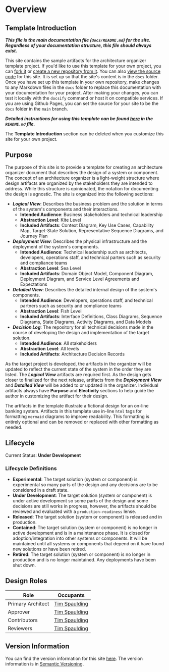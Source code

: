 # Overview

## Template Introduction

***This file is the main documentation file (`docs/README.md`) for the site. Regardless of your documentation structure, this file should always exist.***

This site contains the sample artifacts for the architecture organizer template project.  If you'd like to use this template for your own project, you can [fork it](https://github.com/tspauld98/arch-organizer-template/fork) or [create a new repository from it](https://github.com/new?template_name=arch-organizer-template).  You can also [view the source code](https://github.com/tspauld98/arch-organizer-template) for this site.  It is set up so that the site's content is in the `docs` folder.  Once you have set up this template in your own repository, make changes to any Markdown files in the `docs` folder to replace this documentation with your documentation for your project.  After making your changes, you can test it locally with the `docsify` command or host it on compatible services.  If you are using Github Pages, you can set the source for your site to be the `docs` folder in the `main` branch.

***Detailed instructions for using this template can be found [here](https://github.com/tspauld98/arch-organizer-template) in the `README.md` file.***

The **Template Introduction** section can be deleted when you customize this site for your own project.

## Purpose

The purpose of this site is to provide a template for creating an architecture organizer document that describes the design of a system or component.  The concept of an architecture organizer is a light-weight structure where design artifacts are organized by the stakeholders they are intended to address.  While this structure is opinionated, the notation for documenting the design is agnostic. The site is organized into the following sections:

- ***Logical View***: Describes the business problem and the solution in terms of the system's components and their interactions.
  - **Intended Audience**: Business stakeholders and technical leadership
  - **Abstraction Level**: Kite Level
  - **Included Artifacts**: Context Diagram, Key Use Cases, Capability Map, Target-State Solution, Representative Sequence Diagrams, and Journey Plan
- ***Deployment View***: Describes the physical infrastructure and the deployment of the system's components.
  - **Intended Audience**: Technical leadership such as architects, developers, operations staff, and technical parters such as security and compliance teams
  - **Abstraction Level**: Sea Level
  - **Included Artifacts**: Domain Object Model, Component Diagram, Deployment Diagram, and Service Level Agreements and Expectations
- ***Detailed View***: Describes the detailed internal design of the system's components.
  - **Intended Audience**: Developers, operations staff, and technical partners such as security and compliance teams
  - **Abstraction Level**: Fish Level
  - **Included Artifacts**: Interface Definitions, Class Diagrams, Sequence Diagrams, State Diagrams, Activity Diagrams, and Data Models
- ***Decision Log***: The repository for all technical decisions made in the course of developing the design and implementation of the target solution.
  - **Intended Audience**: All stakeholders
  - **Abstraction Level**: All levels
  - **Included Artifacts**: Architecture Decision Records

As the target project is developed, the artifacts in the organizer will be updated to reflect the current state of the system in the order they are listed.  The ***Logical View*** artifacts are required first.  As the design gets closer to finalized for the next release, artifacts from the ***Deployment View*** and ***Detailed View*** will be added to or updated in the organizer.  Individual artifacts always have **Purpose** and **Electivity** sections to help guide the author in customizing the artifact for their design.

The artifacts in the template illustrate a fictional design for an on-line banking system. Artifacts in this template use in-line `html` tags for formatting `mermaid` diagrams to improve readability.  This formatting is entirely optional and can be removed or replaced with other formatting as needed.

## Lifecycle

Current Status: **Under Development**

### Lifecycle Definitions

- **Experimental**: The target solution (system or component) is experimental so many parts of the design and any decisions are to be considered in a draft state.
- **Under Development**: The target solution (system or component) is under active development so some parts of the design and some decisions are still works in progress, however, the artifacts should be reviewed and evaluated with a `production-readiness` lense.
- **Released**: The target solution (system or component) is released and in production.
- **Contained**: The target solution (system or component) is no longer in active development and is in a maintenance phase. It is closed for adoption/integration into other systems or components. It will be maintained until all systems or components that depend on it have found new solutions or have been retired.
- **Retired**: The target solution (system or component) is no longer in production and is no longer maintained.  Any deployments have been shut down.

## Design Roles

| Role              | Occupants                                     |
| ----------------- | --------------------------------------------- |
| Primary Architect | [Tim Spaulding](https://github.com/tspauld98) |
| Approver          | [Tim Spaulding](https://github.com/tspauld98) |
| Contributors      | [Tim Spaulding](https://github.com/tspauld98) |
| Reviewers         | [Tim Spaulding](https://github.com/tspauld98) |

## Version Information

You can find the version information for this site [here](https://github.com/tspauld98/arch-organizer-template/releases/latest).  The version information is in [Semantic Versioning](https://semver.org/).
